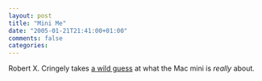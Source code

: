 ```yaml
---
layout: post
title: "Mini Me"
date: "2005-01-21T21:41:00+01:00"
comments: false
categories: 
---
```


<p>Robert X. Cringely takes <a href="http://www.pbs.org/cringely/pulpit/pulpit20050120.html">a wild guess</a> at what the Mac mini is <em>really</em> about.</p>


